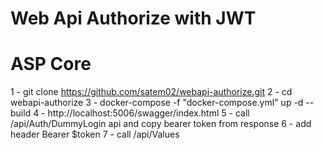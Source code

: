 # Web Api Authorize with JWT
# ASP Core

1 - git clone https://github.com/satem02/webapi-authorize.git
2 - cd webapi-authorize
3 - docker-compose -f "docker-compose.yml" up -d --build
4 - http://localhost:5006/swagger/index.html
5 - call /api/Auth/DummyLogin api and copy bearer token from response
6 - add header Bearer $token
7 - call /api/Values 